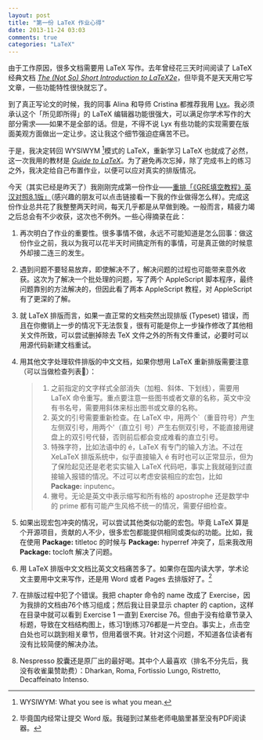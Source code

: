 ```yaml
---
layout: post
title: "第一份 LaTeX 作业心得"
date: 2013-11-24 03:03
comments: true
categories: "LaTeX"
---
```


由于工作原因，很多文档需要用 LaTeX 写作。去年曾经花三天时间阅读了 LaTeX 经典文档 <a href="http://mirror.ox.ac.uk/sites/ctan.org/info/lshort/english/lshort.pdf" target="_blank"  title="The (Not So) Short Introduction to LaTeX2e">*The (Not So) Short Introduction to LaTeX2e*</a>，但毕竟不是天天用它写文章，一些功能特性很快就忘了。

到了真正写论文的时候，我的同事 Alina 和导师 Cristina 都推荐我用 <a href="http://www.lyx.org" target="_blank" title="Lyx">Lyx</a>。我必须承认这个「所见即所得」的 LaTeX 编辑器功能很强大，可以满足你学术写作的大部分需求——如果不是全部的话。但是，不得不说 Lyx 有些功能的实现需要在版面美观方面做出一定让步。这让我这个细节强迫症痛苦不已。
<!--more-->

于是，我决定转回 WYSIWYM [^1]模式的 LaTeX，重新学习 LaTeX 也就成了必然，这一次我用的教材是 <a href="http://www.amazon.com/Guide-LaTeX-Edition-Helmut-Kopka-ebook/dp/B00256Z3G8/ref=tmm_kin_title_0?ie=UTF8&qid=1385070416&sr=8-1" target="_blank">*Guide to LaTeX*</a>。为了避免再次忘掉，除了完成书上的练习之外，我决定给自己布置作业，以便可以应对真实的排版情况。

今天（其实已经是昨天了）我刚刚完成第一份作业——<a href="http://haohailong.net/archives/gre-sentence-completion-tutorial-8-1.vie" target="_blank">重排「《GRE填空教程》英汉对照8.1版」</a>（感兴趣的朋友可以点击链接看一下我的作业做得怎么样）。完成这份作业总共花了我整整两天时间，每天几乎都是从早做到晚。一般而言，精疲力竭之后总会有不少收获，这次也不例外。一些心得摘录在此：

1. 再次明白了作业的重要性。很多事情不做，永远不可能知道是怎么回事：做这份作业之前，我以为我可以花半天时间搞定所有的事情，可是真正做的时候意外却接二连三的发生。
2. 遇到问题不要轻易放弃，即使解决不了，解决问题的过程也可能带来意外收获。这次为了解决一个批处理的问题，写了两个 AppleScript 脚本程序，最终问题靠别的方法解决的，但因此看了两本 AppleScript 教程，对 AppleScript 有了更深的了解。
3. 就 LaTeX 排版而言，如果一直正常的文档突然出现排版 (Typeset) 错误，而且在你撤销上一步的情况下无法恢复，很有可能是你上一步操作修改了其他相关文件所致，可以尝试删掉除去 TeX 文件之外的所有文件重试，必要时可以用源代码新建文档重试。
4. 用其他文字处理软件排版的中文文档，如果你想用 LaTeX 重新排版需要注意（可以当做检查列表）：

	> 1. 之前指定的文字样式全部消失（加粗、斜体、下划线），需要用 LaTeX 命令重写。重点要注意一些图书或者文章的名称，英文中没有书名号，需要用斜体来标出图书或文章的名称。
	> 2. 英文的引号需要重新检查。在 LaTeX 中，用两个`（重音符号）产生左侧双引号，用两个'（直立引 号）产生右侧双引号，不能直接用键盘上的双引号代替，否则前后都会变成难看的直立引号。
	> 3. 特殊字符，比如法语中的 é，LaTeX 有专门的输入方法。不过在 XeLaTeX 排版系统中，似乎直接输入 é 有时也可以正常显示，但为了保险起见还是老老实实输入 LaTeX 代码吧，事实上我就碰到过直接输入报错的情况。不过可以考虑安装相应的宏包，比如 **Package:** inputenc。
	> 4. 撇号。无论是英文中表示缩写和所有格的 apostrophe 还是数学中的 prime 都有可能产生风格不统一的情况，需要仔细检查。

5. 如果出现宏包冲突的情况，可以尝试其他类似功能的宏包。毕竟 LaTeX 算是个开源项目，贡献的人不少，很多宏包都能提供相同或类似的功能。比如，我在使用 **Package:** titletoc 的时候与 **Package:** hyperref 冲突了，后来我改用 **Package:** tocloft 解决了问题。
6. 用 LaTeX 排版中文文档比英文文档痛苦多了。如果你在国内读大学，学术论文主要用中文来写作，还是用 Word 或者 Pages 去排版好了。[^2]
7. 在排版过程中犯了个错误。我把 chapter 命令的 name 改成了 Exercise，因为我排的文档由76个练习组成；然后我让目录显示 chapter 的 caption，这样在目录中就可以看到 Exercise 1 一直到 Exercise 76。但由于没有给章节录入标题，导致在文档结构图上，练习1到练习76都是一片空白。事实上，点击空白处也可以跳到相关章节，但用着很不爽。针对这个问题，不知道各位读者有没有比较简便的解决办法。
8. Nespresso 胶囊还是原厂出的最好喝。其中个人最喜欢（排名不分先后，我没有收雀巢赞助费）：Dharkan, Roma, Fortissio Lungo, Ristretto, Decaffeinato Intenso.

[^1]: WYSIWYM: What you see is what you mean.
[^2]: 毕竟国内经常让提交 Word 版。我碰到过某些老师电脑里甚至没有PDF阅读器。